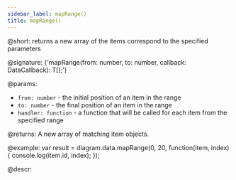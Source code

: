 ```yaml
---
sidebar_label: mapRange()
title: mapRange()
---          
```


@short: returns a new array of the items correspond to the specified parameters

@signature: {'mapRange(from: number, to: number, callback: DataCallback<T>): T[];'}

@params:
- `from: number` - the initial position of an item in the range
- `to: number` - the final position of an item in the range
- `handler: function` - a function that will be called for each item from the specified range

@returns:
A new array of matching item objects.     

@example:
var result = diagram.data.mapRange(0, 20, function(item, index) {
    console.log(item.id, index);
});

@descr:
